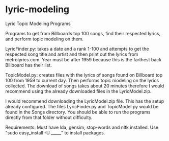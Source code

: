 # lyric-modeling

Lyric Topic Modeling Programs

Programs to get from Billboards top 100 songs, find their respected lyrics, and perform topic modeling on them.

LyricFinder.py: takes a date and a rank 1-100 and attempts to get the respected song title and artist and then print out the lyrics from metrolyrics.com. Year must be after 1959 because this is the farthest back Billboard has their list. 

TopicModel.py:  creates files with the lyrics of songs found on Billboard top 100 from 1959 to current day. Then performs topic modeling on the lyrics collected. The download of songs takes about 20 minutes therefore I would recommend using the already downloaded files in the LyricModel.zip.


I would recommend downloading the LyricModel.zip file. This has the setup already configured. The files LyricFinder.py and TopicModel.py would be found in the Songs directory. You should be able to run the programs directly from that folder without difficulty.

Requirements: Must have lda, gensim, stop-words and nltk installed. Use "sudo easy_install -U _____" to install packages. 
